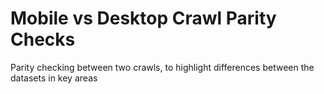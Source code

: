 # Mobile vs Desktop Crawl Parity Checks
 Parity checking between two crawls, to highlight differences between the datasets in key areas
